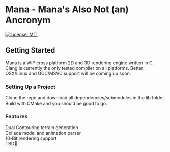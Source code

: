 # Mana - Mana's Also Not (an) Ancronym

[![License: MIT](https://img.shields.io/badge/License-MIT-yellow.svg)](https://opensource.org/licenses/MIT)

## Getting Started

Mana is a WIP cross platform 2D and 3D rendering engine written in C. Clang is currently the only tested compiler on all platforms. Better OSX/Linux and GCC/MSVC support will be coming up soon. <br/>

### Setting Up a Project

Clone the repo and download all dependencies/submodules in the lib folder. Build with CMake and you should be good to go.<br/>

### Features

Dual Contouring terrain generation<br/>
Collada model and animation parser<br/>
10-Bit rendering support<br/>
TBD💩<br/>
